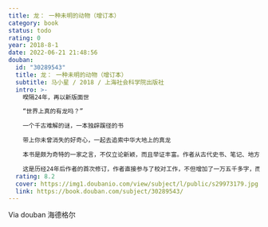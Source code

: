 ```yaml
---
title: 龙： 一种未明的动物（增订本）
category: book
status: todo
rating: 0
year: 2018-8-1
date: 2022-06-21 21:48:56
douban:
  id: "30289543"
  title: 龙： 一种未明的动物（增订本）
  subtitle: 马小星 / 2018 / 上海社会科学院出版社
  intro: >-
    暌隔24年，再以新版面世

    “世界上真的有龙吗？”

    一个千古难解的谜，一本独辟蹊径的书

    带上你未曾消失的好奇心，一起去追索中华大地上的真龙

    本书是颇为奇特的一家之言，不仅立论新颖，而且举证丰富。作者从古代史书、笔记、地方志中搜集了大量罕为人知的记载，并联系多位目击者所提供的证词，反复比照，论断独到。它的身影，在中国有文字记载以来的几千年历史中若隐若现。不管添上了多么奇异的色彩，它的基本形象及生态特征，依然没有脱离隐藏在背后的那个生物原型。作者旁征博引，探幽抉秘，对这种古代动物的外形、习性、潜居的区域、出没的规律等，都作了细致的分析。

    这是历经24年后作者的首次修订，作者直接参与了校对工作，不但增加了一万五千多字，而且改正了旧版的一些错误。
  rating: 8.2
  cover: https://img1.doubanio.com/view/subject/l/public/s29973179.jpg
  link: https://book.douban.com/subject/30289543/
---
```


Via douban 海德格尔
